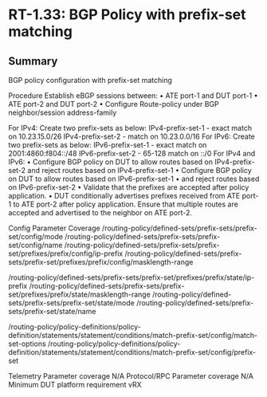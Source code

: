 # RT-1.33: BGP Policy with prefix-set matching

## Summary

BGP policy configuration with prefix-set matching

Procedure
Establish eBGP sessions between:
	•	ATE port-1 and DUT port-1
	•	ATE port-2 and DUT port-2
	•	Configure Route-policy under BGP neighbor/session address-family

For IPv4:
Create two prefix-sets as below:
IPv4-prefix-set-1  - exact match on 10.23.15.0/26
IPv4-prefix-set-2  - match on 10.23.0.0/16
For IPv6:
Create two prefix-sets as below:
IPv6-prefix-set-1  - exact match on 2001:4860:f804::/48
IPv6-prefix-set-2  - 65-128 match on ::/0
For IPv4 and IPv6:
	•	Configure BGP policy on DUT to allow routes based on IPv4-prefix-set-2 and reject routes based on IPv4-prefix-set-1 
	•	Configure BGP policy on DUT to allow routes based on IPv6-prefix-set-1
	•	and reject routes based on IPv6-prefix-set-2 
	•	Validate that the prefixes are accepted after policy application.
	•	DUT conditionally advertises prefixes received from ATE port-1 to ATE port-2 after policy application. Ensure that multiple routes are accepted and advertised to the neighbor on ATE port-2.

Config Parameter Coverage
/routing-policy/defined-sets/prefix-sets/prefix-set/config/mode
/routing-policy/defined-sets/prefix-sets/prefix-set/config/name
/routing-policy/defined-sets/prefix-sets/prefix-set/prefixes/prefix/config/ip-prefix
/routing-policy/defined-sets/prefix-sets/prefix-set/prefixes/prefix/config/masklength-range

/routing-policy/defined-sets/prefix-sets/prefix-set/prefixes/prefix/state/ip-prefix
/routing-policy/defined-sets/prefix-sets/prefix-set/prefixes/prefix/state/masklength-range
/routing-policy/defined-sets/prefix-sets/prefix-set/state/mode
/routing-policy/defined-sets/prefix-sets/prefix-set/state/name

/routing-policy/policy-definitions/policy-definition/statements/statement/conditions/match-prefix-set/config/match-set-options
/routing-policy/policy-definitions/policy-definition/statements/statement/conditions/match-prefix-set/config/prefix-set

Telemetry Parameter coverage
N/A
Protocol/RPC Parameter coverage
N/A
Minimum DUT platform requirement
vRX